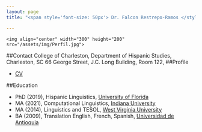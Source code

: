 ```yaml
---
layout: page
title: "<span style='font-size: 50px'> Dr. Falcon Restrepo-Ramos </style>"

---
```

```{r}
<img align="center" width="300" height="200" src="/assets/img/Perfil.jpg">
```

##Contact
College of Charleston, Department of Hispanic Studies, Charleston, SC
66 George Street, J.C. Long Building, Room 122,
##Profile
* [CV](FalconCVProfessor.pdf)

##Education
* PhD (2019), Hispanic Linguistics, [University of Florida](https://spanishandportuguese.ufl.edu/)
* MA (2021), Computational Linguistics, [Indiana University](https://cl.indiana.edu/)
* MA (2014), Linguistics and TESOL, [West Virginia University](https://worldlanguages.wvu.edu/)
* BA (2009), Translation English, French, Spanish, [Universidad de Antioquia](http://www.udea.edu.co/wps/portal/udea/web/inicio/unidades-academicas/idiomas)
